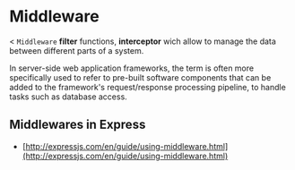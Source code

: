 # Middleware

< `Middleware` **filter** functions, **interceptor** wich allow to manage the data between different parts of a system.

In server-side web application frameworks, the term is often more specifically used to refer to pre-built software components that can be added to the framework's request/response processing pipeline, to handle tasks such as database access.

## Middlewares in Express

* [http://expressjs.com/en/guide/using-middleware.html](http://expressjs.com/en/guide/using-middleware.html)

